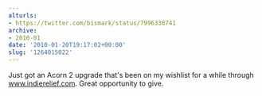 ```yaml
---
alturls:
- https://twitter.com/bismark/status/7996338741
archive:
- 2010-01
date: '2010-01-20T19:17:02+00:00'
slug: '1264015022'
---
```


Just got an Acorn 2 upgrade that's been on my wishlist for a while through www.indierelief.com. Great opportunity to give.

